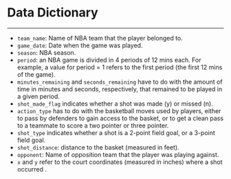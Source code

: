 # Data Dictionary
***
- `team_name`: Name of NBA team that the player belonged to.
- `game_date`: Date when the game was played.
- `season`: NBA season.
- `period`: an NBA game is divided in 4 periods of 12 mins each. For example, a value
for period = 1 refers to the first period (the first 12 mins of the game).
- `minutes_remaining` and `seconds_remaining` have to do with the amount of time in
minutes and seconds, respectively, that remained to be played in a given period.
- `shot_made_flag` indicates whether a shot was made (y) or missed (n).
- `action_type` has to do with the basketball moves used by players, either to pass by
defenders to gain access to the basket, or to get a clean pass to a teammate to score a
two pointer or three pointer.
- `shot_type` indicates whether a shot is a 2-point field goal, or a 3-point field goal.
- `shot_distance`: distance to the basket (measured in feet).
- `opponent`: Name of opposition team that the player was playing against.
- `x` and `y` refer to the court coordinates (measured in inches) where a shot occurred .